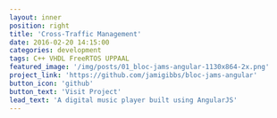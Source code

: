 ```yaml
---
layout: inner
position: right
title: 'Cross-Traffic Management'
date: 2016-02-20 14:15:00
categories: development
tags: C++ VHDL FreeRTOS UPPAAL
featured_image: '/img/posts/01_bloc-jams-angular-1130x864-2x.png'
project_link: 'https://github.com/jamigibbs/bloc-jams-angular'
button_icon: 'github'
button_text: 'Visit Project'
lead_text: 'A digital music player built using AngularJS'
---
```

